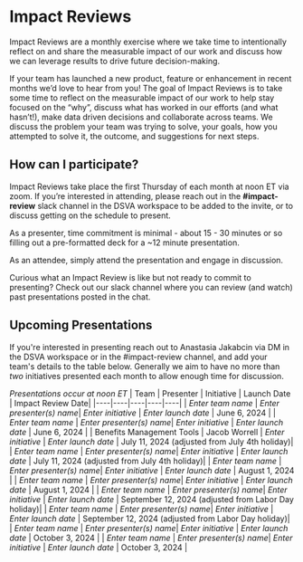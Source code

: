 # Impact Reviews

Impact Reviews are a monthly exercise  where we take time to intentionally reflect on and share the measurable impact of our work and discuss how we can leverage results to drive future decision-making.

If your team has launched a new product, feature or enhancement in recent months we’d love to hear from you! The goal of Impact Reviews is to take some time to reflect on the measurable impact of our work to help stay focused on the “why”, discuss what has worked in our efforts (and what hasn’t!), make data driven decisions and collaborate across teams. We discuss the problem your team was trying to solve, your goals, how you attempted to solve it, the outcome, and suggestions for next steps.

## How can I participate?
Impact Reviews take place the first Thursday of each month at noon ET via zoom. If you’re interested in attending, please reach out in the **#impact-review** slack channel in the DSVA workspace to be added to the invite, or to discuss getting on the schedule to present. 

As a presenter, time commitment is minimal - about 15 - 30 minutes or so filling out a pre-formatted deck for a ~12 minute presentation. 

As an attendee, simply attend the presentation and engage in discussion. 

Curious what an Impact Review is like but not ready to commit to presenting? Check out our slack channel where you can review (and watch) past presentations posted in the chat.

## Upcoming Presentations
If you're interested in presenting reach out to Anastasia Jakabcin via DM in the DSVA workspace or in the #impact-review channel, and add your team's details to the table below. Generally we aim to have no more than _two_ initiatives presented each month to allow enough time for discussion.

_Presentations occur at noon ET_
|    Team      | Presenter | Initiative | Launch Date | Impact Review Date|
|----|----|----|----|----|
| _Enter team name_ | _Enter presenter(s) name_| _Enter initiative_ | _Enter launch date_ | June 6, 2024 |
| _Enter team name_ | _Enter presenter(s) name_| _Enter initiative_ | _Enter launch date_ | June 6, 2024 |
| Benefits Management Tools | Jacob Worrell | _Enter initiative_ | _Enter launch date_ | July 11, 2024 (adjusted from July 4th holiday)|
| _Enter team name_ | _Enter presenter(s) name_| _Enter initiative_ | _Enter launch date_ | July 11, 2024 (adjusted from July 4th holiday)|
| _Enter team name_ | _Enter presenter(s) name_| _Enter initiative_ | _Enter launch date_ | August 1, 2024 |
| _Enter team name_ | _Enter presenter(s) name_| _Enter initiative_ | _Enter launch date_ | August 1, 2024 |
| _Enter team name_ | _Enter presenter(s) name_| _Enter initiative_ | _Enter launch date_ | September 12, 2024 (adjusted from Labor Day holiday)|
| _Enter team name_ | _Enter presenter(s) name_| _Enter initiative_ | _Enter launch date_ | September 12, 2024 (adjusted from Labor Day holiday)|
| _Enter team name_ | _Enter presenter(s) name_| _Enter initiative_ | _Enter launch date_ | October 3, 2024 |
| _Enter team name_ | _Enter presenter(s) name_| _Enter initiative_ | _Enter launch date_ | October 3, 2024 |

